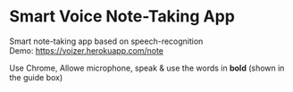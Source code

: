 # Smart Voice Note-Taking App
Smart note-taking app based on speech-recognition </br>
Demo: https://voizer.herokuapp.com/note  </br>

Use Chrome, Allowe microphone, speak & use the words in <b>bold</b> (shown in the guide box)

